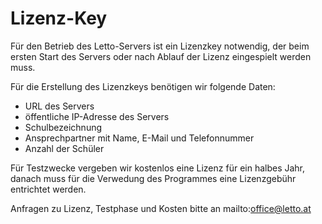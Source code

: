# Lizenz-Key
Für den Betrieb des Letto-Servers ist ein Lizenzkey notwendig, der beim ersten Start des Servers oder nach Ablauf der Lizenz eingespielt werden muss.

Für die Erstellung des Lizenzkeys benötigen wir folgende Daten:
* URL des Servers
* öffentliche IP-Adresse des Servers
* Schulbezeichnung
* Ansprechpartner mit Name, E-Mail und Telefonnummer
* Anzahl der Schüler 

Für Testzwecke vergeben wir kostenlos eine Lizenz für ein halbes Jahr, danach muss für die Verwedung des Programmes eine Lizenzgebühr entrichtet werden.

Anfragen zu Lizenz, Testphase und Kosten bitte an mailto:office@letto.at

